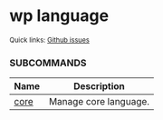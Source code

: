 # wp language

<small>Quick links: <a href="https://github.com/wp-cli/wp-cli/issues?q=is%3Aopen+label%3Acommand%3Alanguage+sort%3Aupdated-desc">Github issues</a></small>







### SUBCOMMANDS

<table>
	<thead>
	<tr>
		<th>Name</th>
		<th>Description</th>
	</tr>
	</thead>
	<tbody>
		<tr>
			<td><a href="https://developer.wordpress.org/cli/commands/language/core/">core</a></td>
			<td>Manage core language.</td>
		</tr>
	</tbody>
</table>
